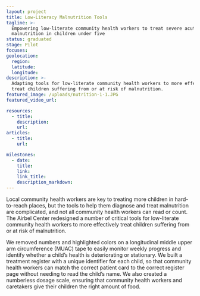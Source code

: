 ```yaml
---
layout: project
title: Low-Literacy Malnutrition Tools
tagline: >-
  Empowering low-literate community health workers to treat severe acute
  malnutrition in children under five
status: graduated
stage: Pilot
focuses: 
geolocation:
  region:
  latitude:
  longitude:
description: >-
  Adapting tools for low-literate community health workers to more effectively
  treat children suffering from or at risk of malnutrition.
featured_image: /uploads/nutrition-1-1.JPG
featured_video_url:

resources:
  - title:
    description:
    url:
articles:
  - title:
    url:

milestones:
  - date:
    title:
    link:
    link_title:
    description_markdown:
---
```


Local community health workers are key to treating more children in hard-to-reach places, but the tools to help them diagnose and treat malnutrition are complicated, and not all community health workers can read or count. The Airbel Center redesigned a number of critical tools for low-literate community health workers to more effectively treat children suffering from or at risk of malnutrition.

We removed numbers and highlighted colors on a longitudinal middle upper arm circumference (MUAC) tape to easily monitor weekly progress and identify whether a child’s health is deteriorating or stationary. We built a treatment register with a unique identifier for each child, so that community health workers can match the correct patient card to the correct register page without needing to read the child’s name. We also created a numberless dosage scale, ensuring that community health workers and caretakers give their children the right amount of food.